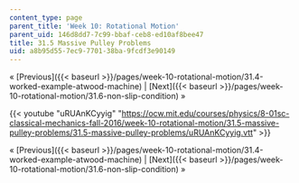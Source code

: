 ```yaml
---
content_type: page
parent_title: 'Week 10: Rotational Motion'
parent_uid: 146d8dd7-7c99-bbaf-ceb8-ed10af8bee47
title: 31.5 Massive Pulley Problems
uid: a8b95d55-7ec9-7701-38ba-9fcdf3e90149
---
```


« [Previous]({{< baseurl >}}/pages/week-10-rotational-motion/31.4-worked-example-atwood-machine) | [Next]({{< baseurl >}}/pages/week-10-rotational-motion/31.6-non-slip-condition) »

{{< youtube "uRUAnKCyyig" "https://ocw.mit.edu/courses/physics/8-01sc-classical-mechanics-fall-2016/week-10-rotational-motion/31.5-massive-pulley-problems/31.5-massive-pulley-problems/uRUAnKCyyig.vtt" >}}

« [Previous]({{< baseurl >}}/pages/week-10-rotational-motion/31.4-worked-example-atwood-machine) | [Next]({{< baseurl >}}/pages/week-10-rotational-motion/31.6-non-slip-condition) »